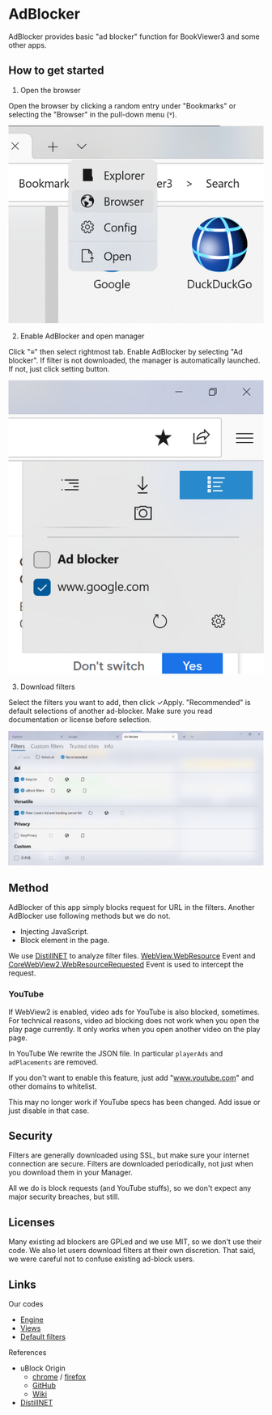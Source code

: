 # AdBlocker
AdBlocker provides basic "ad blocker" function for BookViewer3 and some other apps.

## How to get started
1. Open the browser

Open the browser by clicking a random entry under "Bookmarks" or selecting the "Browser" in the pull-down menu (˅).

![How to open the browser.](img/OpenBrowser.png "Pull-down menu is opened. Browser is in the entries.")

2. Enable AdBlocker and open manager

Click "≡" then select rightmost tab. Enable AdBlocker by selecting "Ad blocker". If filter is not downloaded, the manager is automatically launched. If not, just click setting button.

![Drawer](img/BrowserDrawer.png "Web browser with drawer opened. Extensions tab is selected.")

3. Download filters

Select the filters you want to add, then click ✓Apply.
"Recommended" is default selections of another ad-blocker.
Make sure you read documentation or license before selection.

![Manager](img/Manager.png "The manager of AdBlocker. Filters tab is selected.")

## Method
AdBlocker of this app simply blocks request for URL in the filters.
Another AdBlocker use following methods but we do not.

* Injecting JavaScript.
* Block element in the page.

We use [DistillNET](https://github.com/TechnikEmpire/DistillNET) to analyze filter files.
[WebView.WebResource](https://learn.microsoft.com/uwp/api/windows.ui.xaml.controls.webview.webresourcerequested) Event and [CoreWebView2.WebResourceRequested](https://learn.microsoft.com/dotnet/api/microsoft.web.webview2.core.corewebview2.webresourcerequested?view=webview2-dotnet-1.0.1418.22) Event is used to intercept the request.

### YouTube
If WebView2 is enabled, video ads for YouTube is also blocked, sometimes.
For technical reasons, video ad blocking does not work when you open the play page currently.
It only works when you open another video on the play page.

In YouTube We rewrite the JSON file. In particular `playerAds` and `adPlacements` are removed.

If you don't want to enable this feature, just add "www.youtube.com" and other domains to whitelist.

This may no longer work if YouTube specs has been changed. Add issue or just disable in that case.

## Security
Filters are generally downloaded using SSL, but make sure your internet connection are secure.
Filters are downloaded periodically, not just when you download them in your Manager.

All we do is block requests (and YouTube stuffs), so we don't expect any major security breaches, but still.

## Licenses
Many existing ad blockers are GPLed and we use MIT, so we don't use their code.
We also let users download filters at their own discretion.
That said, we were careful not to confuse existing ad-block users.

## Links
Our codes
* [Engine](https://github.com/kurema/BookViewerApp3/blob/master/BookViewerApp/Managers/ExtensionAdBlockerManager.cs)
* [Views](https://github.com/kurema/BookViewerApp3/tree/master/BookViewerApp/Views/BrowserAddOn)
* [Default filters](https://github.com/kurema/BookViewerApp3/blob/master/BookViewerApp/res/values/AdBlockList.xml)

References
* uBlock Origin
  * [chrome](https://chrome.google.com/webstore/detail/ublock-origin/cjpalhdlnbpafiamejdnhcphjbkeiagm) / [firefox](https://addons.mozilla.org/firefox/addon/ublock-origin/)
  * [GitHub](https://github.com/gorhill/uBlock)
  * [Wiki](https://github.com/gorhill/uBlock/wiki)
* [DistillNET](https://github.com/TechnikEmpire/DistillNET)
